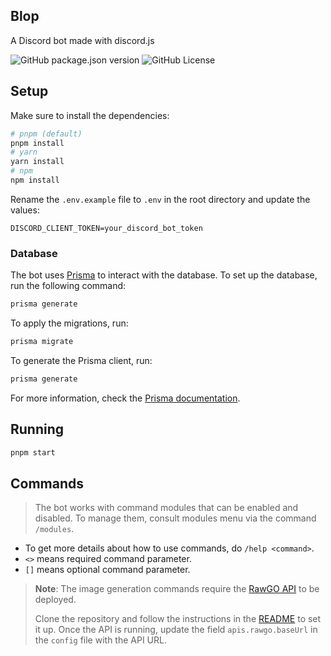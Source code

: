 ## Blop
A Discord bot made with discord.js

![GitHub package.json version](https://img.shields.io/github/package-json/v/dankerow/blop)
![GitHub License](https://img.shields.io/github/license/dankerow/blop)


## Setup

Make sure to install the dependencies:

```bash
# pnpm (default)
pnpm install
# yarn
yarn install
# npm
npm install
```

Rename the `.env.example` file to `.env` in the root directory and update the values:

```env
DISCORD_CLIENT_TOKEN=your_discord_bot_token
```

### Database

The bot uses [Prisma](https://www.prisma.io/) to interact with the database. To set up the database, run the following command:

```bash
prisma generate
```

To apply the migrations, run:

```bash
prisma migrate
```

To generate the Prisma client, run:

```bash
prisma generate
```

For more information, check the [Prisma documentation](https://www.prisma.io/docs/).

## Running

```bash
pnpm start
```

## Commands

> The bot works with command modules that can be enabled and disabled. To manage them, consult modules menu via the command `/modules`.

*   To get more details about how to use commands, do `/help <command>`.
*   `<>` means required command parameter.
*   `[]` means optional command parameter.

> **Note**: The image generation commands require the [RawGO API](https://github.com/dankerow/rawgo-api) to be deployed.
> 
> Clone the repository and follow the instructions in the [README](https://github.com/dankerow/rawgo-api/blob/main/README.md) to set it up.
> Once the API is running, update the field `apis.rawgo.baseUrl` in the `config` file with the API URL.
